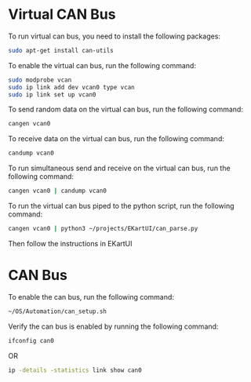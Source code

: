 # Virtual CAN Bus
To run virtual can bus, you need to install the following packages:
```bash
sudo apt-get install can-utils
```
To enable the virtual can bus, run the following command:
```bash
sudo modprobe vcan
sudo ip link add dev vcan0 type vcan
sudo ip link set up vcan0
```
To send random data on the virtual can bus, run the following command:
```bash
cangen vcan0
```
To receive data on the virtual can bus, run the following command:
```bash
candump vcan0
```
To run simultaneous send and receive on the virtual can bus, run the following command:
```bash
cangen vcan0 | candump vcan0
```
To run the virtual can bus piped to the python script, run the following command:
```bash
cangen vcan0 | python3 ~/projects/EKartUI/can_parse.py
```
Then follow the instructions in EKartUI

# CAN Bus
To enable the can bus, run the following command:
```bash
~/OS/Automation/can_setup.sh
```
Verify the can bus is enabled by running the following command:
```bash
ifconfig can0
```
OR
```bash
ip -details -statistics link show can0
```